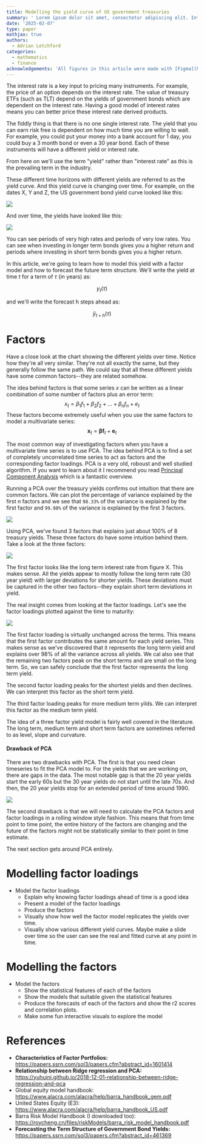 ```yaml
---
title: Modelling the yield curve of US government treasuries
summary: ' Lorem ipsum dolor sit amet, consectetur adipiscing elit. Integer odio neque, volutpat vel nunc ut. Duis maximus massa vitae libero imperdiet feugiat quis a sapien. Quisque sodales neque dui, a mollis justo porta eu. Nullam semper ipsum ac ante rhoncus, ac facilisis lacus posuere. Mauris pulvinar elementum ligula in mattis. Fusce rhoncus consequat lorem accumsan rhoncus. '
date: '2025-02-07'
type: paper
mathjax: true
authors:
  - Adrian Letchford
categories:
  - mathematics
  - finance
acknowledgements: 'All figures in this article were made with [Figma](http://figma.com).'
---
```



The interest rate is a key input to pricing many instruments. For example, the price of an option depends on the interest rate. The value of treasury ETFs (such as TLT) depend on the yields of government bonds which are dependent on the interest rate. Having a good model of interest rates means you can better price these interest rate derived products.

The fiddly thing is that there is no one single interest rate. The yield that you can earn risk free is dependent on how much time you are willing to wait. For example, you could put your money into a bank account for 1 day, you could buy a 3 month bond or even a 30 year bond. Each of these instruments will have a different yield or interest rate.

From here on we'll use the term "yield" rather than "interest rate" as this is the prevailing term in the industry.

These different time horizons with different yields are referred to as the yield curve. And this yield curve is changing over time. For example, on the dates X, Y and Z, the US government bond yield curve looked like this:

![](index_files/figure-markdown_strict/cell-2-output-1.svg)

And over time, the yields have looked like this:

![](index_files/figure-markdown_strict/cell-3-output-1.svg)

You can see periods of very high rates and periods of very low rates. You can see when investing in longer term bonds gives you a higher return and periods where investing in short term bonds gives you a higher return.

In this article, we're going to learn how to model this yield with a factor model and how to forecast the future term structure. We'll write the yield at time $t$ for a term of $\tau$ (in years) as:

$$
y_t(\tau)
$$

and we'll write the forecast h steps ahead as:

$$
\hat{y}_{t+h}(\tau)
$$

# Factors

Have a close look at the chart showing the different yields over time. Notice how they're all very similar. They're not all exactly the same, but they generally follow the same path. We could say that all these different yields have some common factors--they are related somehow.

The idea behind factors is that some series $x$ can be written as a linear combination of some number of factors plus an error term:
$$
x_t = \beta_1 f_1 + \beta_2 f_2 + \dots + \beta_n f_n + e_t
$$
These factors become extremely useful when you use the same factors to model a multivariate series:
$$
\boldsymbol{x}_t = \boldsymbol{\beta}\boldsymbol{f}_t + \boldsymbol{e}_t
$$

The most common way of investigating factors when you have a multivariate time series is to use PCA. The idea behind PCA is to find a set of completely uncorrelated time series to act as factors and the corresponding factor loadings. PCA is a very old, roboust and well studied algorithm. If you want to learn about it I recommend you read [Principal Component Analysis](https://gregorygundersen.com/blog/2022/09/17/pca/) which is a fantastic overview.

Running a PCA over the treasury yields confirms out intuition that there are common factors. We can plot the percentage of variance explained by the first n factors and we see that `98.33%` of the variance is explained by the first factor and `99.98%` of the variance is explained by the first 3 factors.

![](index_files/figure-markdown_strict/cell-4-output-1.svg)

Using PCA, we've found 3 factors that explains just about 100% of 8 treasury yields. These three factors do have some intuition behind them. Take a look at the three factors:

![](index_files/figure-markdown_strict/cell-5-output-1.svg)

The first factor looks like the long term interest rate from figure X. This makes sense. All the yields appear to mostly follow the long term rate (30 year yield) with larger deviations for shorter yields. These deviations must be captured in the other two factors--they explain short term deviations in yield.

The real insight comes from looking at the factor loadings. Let's see the factor loadings plotted against the time to maturity:

![](index_files/figure-markdown_strict/cell-6-output-1.svg)

The first factor loading is virtually unchanged across the terms. This means that the first factor contributes the same amount for each yield series. This makes sense as we've discovered that it represents the long term yield and explains over 98% of all the variance across all yields. We cal also see that the remaining two factors peak on the short terms and are small on the long term. So, we can safely conclude that the first factor represents the long term yield.

The second factor loading peaks for the shortest yields and then declines. We can interpret this factor as the short term yield.

The third factor loading peaks for more medium term yilds. We can interpret this factor as the medium term yield.

The idea of a three factor yield model is fairly well covered in the literature. The long term, medium term and short term factors are sometimes referred to as level, slope and curvature.

#### Drawback of PCA

There are two drawbacks with PCA. The first is that you need clean timeseries to fit the PCA model to. For the yields that we are working on, there are gaps in the data. The most notable gap is that the 20 year yields start the early 60s but the 30 year yields do not start until the late 70s. And then, the 20 year yields stop for an extended period of time around 1990.

![](index_files/figure-markdown_strict/cell-7-output-1.svg)

The second drawback is that we will need to calculate the PCA factors and factor loadings in a rolling window style fashion. This means that from time point to time point, the entire history of the factors are changing and the future of the factors might not be statistically similar to their point in time estimate.

The next section gets around PCA entirely.

# Modelling factor loadings

-   Model the factor loadings
    -   Explain why knowing factor loadings ahead of time is a good idea
    -   Present a model of the factor loadings
    -   Produce the factors
    -   Visually show how well the factor model replicates the yields over time.
    -   Visually show various different yield curves. Maybe make a slide over time so the user can see the real and fitted curve at any point in time.

# Modelling the factors

-   Model the factors
    -   Show the statistical features of each of the factors
    -   Show the models that suitable given the statistical features
    -   Produce the forecasts of each of the factors and show the r2 scores and correlation plots.
    -   Make some fun interactive visuals to explore the model

# References

-   **Characteristics of Factor Portfolios:** https://papers.ssrn.com/sol3/papers.cfm?abstract_id=1601414
-   **Relationship between Ridge regression and PCA:** https://yuhuini.github.io/2018-12-01-relationship-between-ridge-regression-and-pca
-   Global equity model handbook: https://www.alacra.com/alacra/help/barra_handbook_gem.pdf
-   United States Equity (E3): https://www.alacra.com/alacra/help/barra_handbook_US.pdf
-   Barra Risk Model Handbook (I downloaded too): https://roycheng.cn/files/riskModels/barra_risk_model_handbook.pdf
-   **Forecasting the Term Structure of Government Bond Yields:** https://papers.ssrn.com/sol3/papers.cfm?abstract_id=461369
